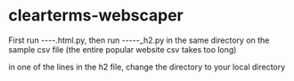 # clearterms-webscaper

First run ----.html.py, then run -----_h2.py in the same directory on the sample csv file (the entire popular website csv takes too long)

in one of the lines in the h2 file, change the directory to your local directory
